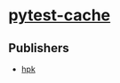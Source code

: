 # [pytest-cache](https://pypi.org/project/pytest-cache)



## Publishers
- [hpk](https://pypi.org/user/hpk)

